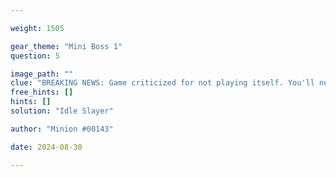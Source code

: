 ```yaml
---

weight: 1505

gear_theme: "Mini Boss 1"
question: 5

image_path: ""
clue: "BREAKING NEWS: Game criticized for not playing itself. You'll never Astral Ascend with inactive \"play\""
free_hints: []
hints: []
solution: "Idle Slayer"

author: "Minion #00143"

date: 2024-08-30

---
```


